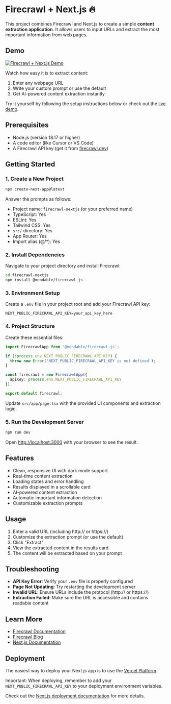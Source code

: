 # Firecrawl + Next.js 🔥 

This project combines Firecrawl and Next.js to create a simple **content extraction application**. It allows users to input URLs and extract the most important information from web pages.

## Demo

[![Firecrawl + Next.js Demo](https://img.youtube.com/vi/kmRfVZ5Hy9w/maxresdefault.jpg)](https://youtu.be/kmRfVZ5Hy9w)

Watch how easy it is to extract content:
1. Enter any webpage URL
2. Write your custom prompt or use the default
3. Get AI-powered content extraction instantly

Try it yourself by following the setup instructions below or check out the [live demo](https://firecrawl-nextjs.vercel.app/).

## Prerequisites

- Node.js (version 18.17 or higher)
- A code editor (like Cursor or VS Code)
- A Firecrawl API key (get it from [firecrawl.dev](https://firecrawl.dev))

## Getting Started

### 1. Create a New Project

```bash
npx create-next-app@latest
```

Answer the prompts as follows:
- Project name: `firecrawl-nextjs` (or your preferred name)
- TypeScript: Yes
- ESLint: Yes
- Tailwind CSS: Yes
- `src/` directory: Yes
- App Router: Yes
- Import alias (@/*): Yes

### 2. Install Dependencies

Navigate to your project directory and install Firecrawl:

```bash
cd firecrawl-nextjs
npm install @mendable/firecrawl-js
```

### 3. Environment Setup

Create a `.env` file in your project root and add your Firecrawl API key:

```env
NEXT_PUBLIC_FIRECRAWL_API_KEY=your_api_key_here
```

### 4. Project Structure

Create these essential files:

```typescript:src/app/firecrawl.ts
import FirecrawlApp from '@mendable/firecrawl-js';

if (!process.env.NEXT_PUBLIC_FIRECRAWL_API_KEY) {
  throw new Error('NEXT_PUBLIC_FIRECRAWL_API_KEY is not defined');
}

const firecrawl = new FirecrawlApp({
  apiKey: process.env.NEXT_PUBLIC_FIRECRAWL_API_KEY
});

export default firecrawl;
```

Update `src/app/page.tsx` with the provided UI components and extraction logic.

### 5. Run the Development Server

```bash
npm run dev
```

Open [http://localhost:3000](http://localhost:3000) with your browser to see the result.

## Features

- Clean, responsive UI with dark mode support
- Real-time content extraction
- Loading states and error handling
- Results displayed in a scrollable card
- AI-powered content extraction
- Automatic important information detection
- Customizable extraction prompts

## Usage

1. Enter a valid URL (including http:// or https://)
2. Customize the extraction prompt (or use the default)
3. Click "Extract"
4. View the extracted content in the results card
5. The content will be extracted based on your prompt

## Troubleshooting

- **API Key Error**: Verify your `.env` file is properly configured
- **Page Not Updating**: Try restarting the development server
- **Invalid URL**: Ensure URLs include the protocol (http:// or https://)
- **Extraction Failed**: Make sure the URL is accessible and contains readable content

## Learn More

- [Firecrawl Documentation](https://docs.firecrawl.dev)
- [Firecrawl Blog](https://www.firecrawl.dev/blog)
- [Next.js Documentation](https://nextjs.org/docs)

## Deployment

The easiest way to deploy your Next.js app is to use the [Vercel Platform](https://vercel.com/new?utm_medium=default-template&filter=next.js&utm_source=create-next-app&utm_campaign=create-next-app-readme).

Important: When deploying, remember to add your `NEXT_PUBLIC_FIRECRAWL_API_KEY` to your deployment environment variables.

Check out the [Next.js deployment documentation](https://nextjs.org/docs/app/building-your-application/deploying) for more details.
